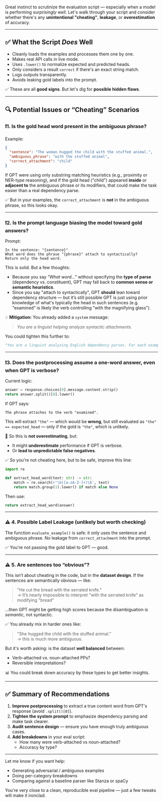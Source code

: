 Great instinct to scrutinize the evaluation script — especially when a model is performing *surprisingly well*. Let's walk through your script and consider whether there's any **unintentional "cheating"**, **leakage**, or **overestimation** of accuracy.

---

## ✅ What the Script *Does* Well

- Cleanly loads the examples and processes them one by one.
- Makes real API calls in live mode.
- Uses `.lower()` to normalize expected and predicted heads.
- Only considers a result `correct` if there's an exact string match.
- Logs outputs transparently.
- Avoids leaking gold labels into the prompt.

✅ These are all **good signs**. But let's dig for **possible hidden flaws**.

---

## 🔍 Potential Issues or “Cheating” Scenarios

### ❗1. **Is the gold head word present in the ambiguous phrase?**
Example:
```json
{
  "sentence": "The woman hugged the child with the stuffed animal.",
  "ambiguous_phrase": "with the stuffed animal",
  "correct_attachment": "child"
}
```

If GPT were using only substring matching heuristics (e.g., proximity or NER-type reasoning), and if the gold head ("child") appeared **inside** or **adjacent to** the ambiguous phrase or its modifiers, that could make the task easier than a real dependency parse.

✅ But in your examples, the `correct_attachment` is **not** in the ambiguous phrase, so this looks okay.

---

### ❗2. **Is the prompt language biasing the model toward gold answers?**

Prompt:
```text
In the sentence: "{sentence}"
What word does the phrase "{phrase}" attach to syntactically?
Return only the head word.
```

This is solid. But a few thoughts:

- Because you say *"What word..."* without specifying the **type of parse** (dependency vs. constituent), GPT may fall back to **common sense or semantic heuristics**.
- Since you say "attach to syntactically", GPT **should** lean toward dependency structure — but it’s still possible GPT is just using prior knowledge of what's typically the head in such sentences (e.g. "examined" is likely the verb controlling "with the magnifying glass").

💡 **Mitigation:** You already added a `system` message:  
> *You are a linguist helping analyze syntactic attachments.*

You could tighten this further to:
```python
"You are a linguist analyzing English dependency parses. For each example, identify the one word in the sentence that serves as the syntactic head (governor) of the given prepositional phrase."
```

---

### ❗3. **Does the postprocessing assume a one-word answer, even when GPT is verbose?**

Current logic:
```python
answer = response.choices[0].message.content.strip()
return answer.split()[0].lower()
```

If GPT says:
```
The phrase attaches to the verb "examined".
```

This will extract `"the"` — which would be **wrong**, but still evaluated as `"the" == expected_head` — only if the gold is `"the"`, which is unlikely.

🧠 So this is **not overestimating**, but:
- It might **underestimate** performance if GPT is verbose.
- Or **lead to unpredictable false negatives**.

✅ So you're not cheating here, but to be safe, improve this line:

```python
import re

def extract_head_word(text: str) -> str:
    match = re.search(r'\b([a-zA-Z-]+)\b', text)
    return match.group(1).lower() if match else None
```

Then use:
```python
return extract_head_word(answer)
```

---

### ⚠️ 4. **Possible Label Leakage (unlikely but worth checking)**

The function `evaluate_example()` is safe: it only uses the sentence and ambiguous phrase. No leakage from `correct_attachment` into the prompt.

✅ You're not passing the gold label to GPT — good.

---

### ⚠️ 5. **Are sentences too “obvious”?**

This isn’t about cheating in the code, but in the **dataset design**. If the sentences are semantically obvious — like:

> "He cut the bread with the serrated knife."  
→ It’s nearly impossible to interpret "with the serrated knife" as modifying "bread"

...then GPT might be getting high scores because the disambiguation is *semantic*, not syntactic.

✅ You already mix in harder ones like:
> "She hugged the child with the stuffed animal."  
→ this is much more ambiguous.

But it's worth asking: is the dataset **well balanced** between:
- Verb-attached vs. noun-attached PPs?
- Reversible interpretations?

📊 You could break down accuracy by these types to get better insights.

---

## ✅ Summary of Recommendations

1. **Improve postprocessing** to extract a true content word from GPT's response (avoid `.split()[0]`).
2. **Tighten the system prompt** to emphasize dependency parsing and make task clearer.
3. **Audit sentence design** — ensure you have enough truly ambiguous cases.
4. **Add breakdowns** in your eval script:
   - How many were verb-attached vs noun-attached?
   - Accuracy by type?

---

Let me know if you want help:
- Generating adversarial / ambiguous examples
- Doing per-category breakdowns
- Comparing against a baseline parser like Stanza or spaCy

You're very close to a clean, reproducible eval pipeline — just a few tweaks will make it ironclad.
